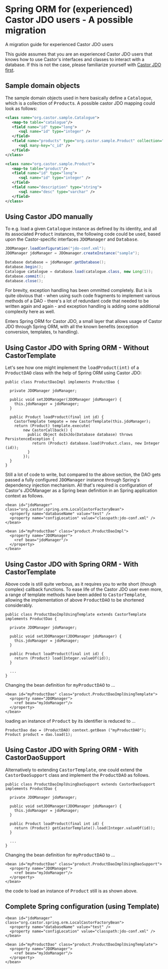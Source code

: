# Spring ORM for (experienced) Castor JDO users - A possible migration

A migration guide for experienced Castor JDO users
  
This guide assumes that you are an experienced Castor JDO users that knows how
to use Castor's interfaces and classes to interact with a database. If 
this is not the case, please familiarize yourself with 
<a href="http://www.castor.org/jdo.html">Castor JDO first</a>.  

## Sample domain objects
	
The sample domain objects used in here basically define a <tt>Catalogue</tt>, 
which is a collection of <tt>Product</tt>s. A possible castor JDO mapping could look
as follows:
	
```xml
<class name="org.castor.sample.Catalogue">
   <map-to table="catalogue"/>
   <field name="id" type="long">
      <sql name="id" type="integer" />
   </field>
   <field name="products" type="org.castor.sample.Product" collection="arraylist">
      <sql many-key="c_id" />
   </field>
</class>

<class name="org.castor.sample.Product">
   <map-to table="product"/>
   <field name="id" type="long">
      <sql name="id" type="integer" />
   </field>
   <field name="description" type="string">
      <sql name="desc" type="varchar" />
   </field>
</class>
```
		
## Using Castor JDO manually
	
To e.g. load a given <tt>Catalogue</tt> instance as defined by its identity,
and all its associated <tt>Product</tt> instances, the following code could be used, 
based upon the Castor-specific interfaces <tt>JDOManager</tt> and <tt>Database</tt>.
	
```java
JDOManager.loadConfiguration("jdo-conf.xml");
JDOManager jdoManager = JDOmanager.createInstance("sample");

Database database = jdoManager.getDatabase();		
database.begin();
Catalogue catalogue = database.load(catalogue.class, new Long(1));
database.commit();
database.close();
```
		
For brevity, exception handling has been ommitted completely. But is is quite obvious
that - when using such code fragments to implement various methods of a DAO - 
there's a lot of redundant code that needed to be written again and again - and exception
handling is adding some additional complexity here as well.
	
Enters Spring ORM for Castor JDO, a small layer that allows usage of Castor JDO
through Spring ORM, with all the known benefits (exception conversion, templates, tx handling).
		
## Using Castor JDO with Spring ORM - Without CastorTemplate
	
Let's see how one might implement the <tt>loadProduct(int)</tt> of a <tt>ProductDAO</tt>
class with the help of Spring ORM using Castor JDO:
	
```
public class ProductDaoImpl implements ProductDao {

  private JDOManager jdoManager;

  public void setJDOManager(JDOManager jdoManager) {
    this.jdoManager = jdoManager;
  }

  public Product loadProduct(final int id) {
    CastorTemplate tempate = new CastorTemplate(this.jdoManager);
    return (Product) template.execute(
        new CastorCallback() {
          public Object doInJdo(Database database) throws PersistenceException {
            return (Product) database.load(Product.class, new Integer (id));
          }
        });
  }
}
```

Still a lot of code to write, but compared to the above section, the DAO gets
passed a fully configured <tt>JDOManager</tt> instance through Spring's dependency
injection mechanism. All that's required is configuration of Castor's JDOManager
as a Spring bean definition in an Spring application context as 
follows.
	
```
<bean id="jdoManager" class="org.castor.spring.orm.LocalCastorFactoryBean">
  <property name="databaseName" value="test" />
  <property name="configLocation" value="classpath:jdo-conf.xml" />
</bean>

<bean id="myProductDao" class="product.ProductDaoImpl">
  <property name="JDOManager">
    <ref bean="jdoManager"/>
  </property>
</bean>
```

## Using Castor JDO with Spring ORM - With CastorTemplate
	
Above code is still quite verbous, as it requires you to write short (though complex)
callback functions. To ease life of the Castor JDO user even more, a range of template 
methods have been added to <tt>CastorTemplate</tt>, allowing the implementation of above
<tt>ProductDAO</tt> to be shortened considerably.
	
```
public class ProductDaoImplUsingTemplate extends CastorTemplate implements ProductDao {

  private JDOManager jdoManager;

  public void setJDOManager(JDOManager jdoManager) {
    this.jdoManager = jdoManager;
  }

  public Product loadProduct(final int id) {
    return (Product) load(Integer.valueOf(id));
  }
  
  ...
}
```

Changing the bean definition for <tt>myProductDAO</tt> to ...
		
```
<bean id="myProductDao" class="product.ProductDaoImplUsingTemplate">
  <property name="JDOManager">
    <ref bean="myJdoManager"/>
  </property>
</bean>
```
		
loading an instance of <tt>Product</tt> by its identifier is reduced to ...
		
```
ProductDao dao = (ProductDAO) context.getBean ("myProductDAO");
Product product = dao.load(1);
```

## Using Castor JDO with Spring ORM - With CastorDaoSupport
	
Alternatively to extending <tt>CastorTemplate</tt>, one could extend the
<tt>CastorDaoSupport</tt> class and implement the <tt>ProductDAO</tt> as 
follows.
	
```
public class ProductDaoImplUsingDaoSupport extends CastorDaoSupport implements ProductDao {

  private JDOManager jdoManager;

  public void setJDOManager(JDOManager jdoManager) {
    this.jdoManager = jdoManager;
  }

  public Product loadProduct(final int id) {
    return (Product) getCastorTemplate().load(Integer.valueOf(id));
  }
  
  ...
}
```

Changing the bean definition for <tt>myProductDAO</tt> to ...
		
```
<bean id="myProductDao" class="product.ProductDaoImplUsingDaoSupport">
  <property name="JDOManager">
    <ref bean="myJdoManager"/>
  </property>
</bean>
```

		
the code to load an instance of <tt>Product</tt> still is as shown above.
		
## Complete Spring configuration (using Template)

```
<bean id="jdoManager" class="org.castor.spring.orm.LocalCastorFactoryBean">
  <property name="databaseName" value="test" />
  <property name="configLocation" value="classpath:jdo-conf.xml" />
</bean>

<bean id="myProductDao" class="product.ProductDaoImplUsingTemplate">
  <property name="JDOManager">
    <ref bean="myJdoManager"/>
  </property>
</bean>
```

